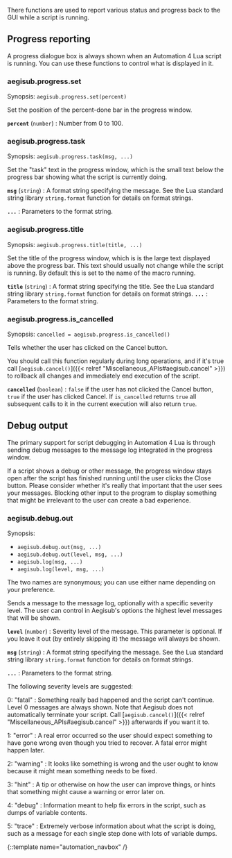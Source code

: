 There functions are used to report various status and progress back to the GUI
while a script is running.

## Progress reporting  ##
A progress dialogue box is always shown when an Automation 4 Lua script is
running. You can use these functions to control what is displayed in it.

### aegisub.progress.set  ###
Synopsis: `aegisub.progress.set(percent)`

Set the position of the percent-done bar in the progress window.

**`percent`** (`number`)
: Number from 0 to 100.

### aegisub.progress.task  ###
Synopsis: `aegisub.progress.task(msg, ...)`

Set the "task" text in the progress window, which is the small text below the
progress bar showing what the script is currently doing.

**`msg`** (`string`)
: A format string specifying the message. See the Lua standard string library
`string.format` function for details on format strings.

**`...`**
: Parameters to the format string.

### aegisub.progress.title  ###
Synopsis: `aegisub.progress.title(title, ...)`

Set the title of the progress window, which is is the large text displayed
above the progress bar. This text should usually not change while the script
is running. By default this is set to the name of the macro running.

**`title`** (`string`)
: A format string specifying the title. See the Lua standard string library
`string.format` function for details on format strings.
**`...`**
: Parameters to the format string.

### aegisub.progress.is_cancelled  ###
Synopsis: `cancelled = aegisub.progress.is_cancelled()`

Tells whether the user has clicked on the Cancel button.

You should call this function regularly during long operations, and if it's
true call [`aegisub.cancel()`]({{< relref "Miscellaneous_APIs#aegisub.cancel" >}}) to
rollback all changes and immediately end execution of the script.

**`cancelled`** (`boolean`)
: `false` if the user has not clicked the Cancel button, `true` if the user has
clicked Cancel. If `is_cancelled` returns `true` all subsequent calls to it in
the current execution will also return `true`.

## Debug output  ##
The primary support for script debugging in Automation 4 Lua is through sending
debug messages to the message log integrated in the progress window.

If a script shows a debug or other message, the progress window stays open
after the script has finished running until the user clicks the Close button.
Please consider whether it's really that important that the user sees your
messages. Blocking other input to the program to display something that might
be irrelevant to the user can create a bad experience.

### aegisub.debug.out  ###
Synopsis:

* `aegisub.debug.out(msg, ...)`
* `aegisub.debug.out(level, msg, ...)`
* `aegisub.log(msg, ...)`
* `aegisub.log(level, msg, ...)`

The two names are synonymous; you can use either name depending on your
preference.

Sends a message to the message log, optionally with a specific severity level.
The user can control in Aegisub's options the highest level messages that will
be shown.

**`level`** (`number`)
: Severity level of the message. This parameter is optional. If you leave it
out (by entirely skipping it) the message will always be shown.

**`msg`** (`string`)
: A format string specifying the message. See the Lua standard string library
`string.format` function for details on format strings.

**`...`**
: Parameters to the format string.

The following severity levels are suggested:

0: "fatal"
: Something really bad happened and the script can't continue. Level 0 messages
are always shown. Note that Aegisub does not automatically terminate your
script. Call [`aegisub.cancel()`]({{< relref "Miscellaneous_APIs#aegisub.cancel" >}})
afterwards if you want it to.

1: "error"
: A real error occurred so the user should expect something to have gone wrong
even though you tried to recover. A fatal error might happen later.

2: "warning"
: It looks like something is wrong and the user ought to know because it might
mean something needs to be fixed.

3: "hint"
: A tip or otherwise on how the user can improve things, or hints that
something might cause a warning or error later on.

4: "debug"
: Information meant to help fix errors in the script, such as dumps of variable
contents.

5: "trace"
: Extremely verbose information about what the script is doing, such as a
message for each single step done with lots of variable dumps.

{::template name="automation_navbox" /}
